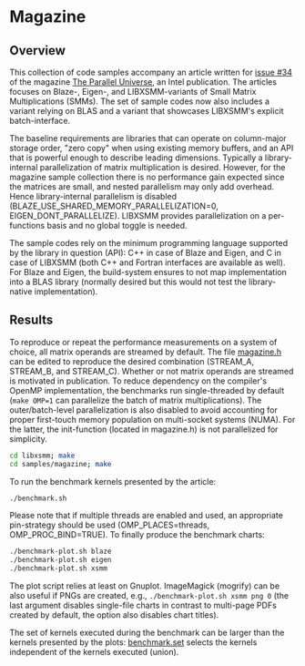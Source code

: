 # Magazine

## Overview

This collection of code samples accompany an article written for [issue&#160;#34](https://software.intel.com/sites/default/files/parallel-universe-issue-34.pdf) of the magazine [The Parallel Universe](https://software.intel.com/en-us/download/parallel-universe-magazine-issue-34-october-2018), an Intel publication. The articles focuses on Blaze-, Eigen-, and LIBXSMM-variants of Small Matrix Multiplications (SMMs). The set of sample codes now also includes a variant relying on BLAS and a variant that showcases LIBXSMM's explicit batch-interface.

The baseline requirements are libraries that can operate on column-major storage order, "zero copy" when using existing memory buffers, and an API that is powerful enough to describe leading dimensions. Typically a library-internal parallelization of matrix multiplication is desired. However, for the magazine sample collection there is no performance gain expected since the matrices are small, and nested parallelism may only add overhead. Hence library-internal parallelism is disabled (BLAZE_USE_SHARED_MEMORY_PARALLELIZATION=0, EIGEN_DONT_PARALLELIZE). LIBXSMM provides parallelization on a per-functions basis and no global toggle is needed.

The sample codes rely on the minimum programming language supported by the library in question (API): C++ in case of Blaze and Eigen, and C in case of LIBXSMM (both C++ and Fortran interfaces are available as well). For Blaze and Eigen, the build-system ensures to not map implementation into a BLAS library (normally desired but this would not test the library-native implementation).

## Results

To reproduce or repeat the performance measurements on a system of choice, all matrix operands are streamed by default. The file [magazine.h](https://github.com/libxsmm/libxsmm/blob/main/samples/magazine/magazine.h) can be edited to reproduce the desired combination (STREAM_A, STREAM_B, and STREAM_C). Whether or not matrix operands are streamed is motivated in publication. To reduce dependency on the compiler's OpenMP implementation, the benchmarks run single-threaded by default (`make OMP=1` can parallelize the batch of matrix multiplications). The outer/batch-level parallelization is also disabled to avoid accounting for proper first-touch memory population on multi-socket systems (NUMA). For the latter, the init-function (located in magazine.h) is not parallelized for simplicity.

```bash
cd libxsmm; make
cd samples/magazine; make
```

To run the benchmark kernels presented by the article:

```bash
./benchmark.sh
```

Please note that if multiple threads are enabled and used, an appropriate pin-strategy should be used (OMP_PLACES=threads, OMP_PROC_BIND=TRUE). To finally produce the benchmark charts:

```bash
./benchmark-plot.sh blaze
./benchmark-plot.sh eigen
./benchmark-plot.sh xsmm
```

The plot script relies at least on Gnuplot. ImageMagick (mogrify) can be also useful if PNGs are created, e.g., `./benchmark-plot.sh xsmm png 0` (the last argument disables single-file charts in contrast to multi-page PDFs created by default, the option also disables chart titles).

The set of kernels executed during the benchmark can be larger than the kernels presented by the plots: [benchmark.set](https://github.com/libxsmm/libxsmm/blob/main/samples/magazine/benchmark.set) selects the kernels independent of the kernels executed (union).


